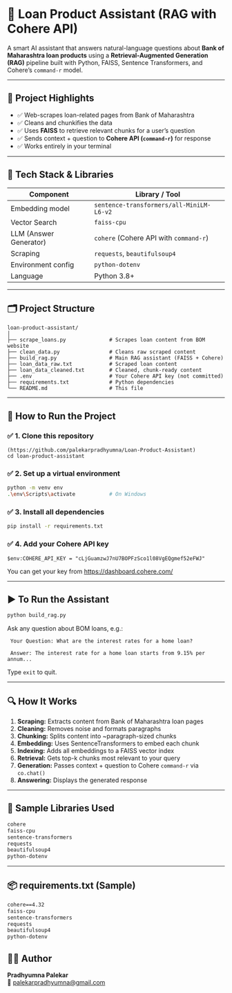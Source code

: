 
# 🏦 Loan Product Assistant (RAG with Cohere API)

A smart AI assistant that answers natural-language questions about **Bank of Maharashtra loan products** using a **Retrieval-Augmented Generation (RAG)** pipeline built with Python, FAISS, Sentence Transformers, and Cohere’s `command-r` model.

---

## 📌 Project Highlights

- ✅ Web-scrapes loan-related pages from Bank of Maharashtra
- ✅ Cleans and chunkifies the data
- ✅ Uses **FAISS** to retrieve relevant chunks for a user’s question
- ✅ Sends context + question to **Cohere API (`command-r`)** for response
- ✅ Works entirely in your terminal

---

## 🧠 Tech Stack & Libraries

| Component               | Library / Tool                        |
|------------------------|----------------------------------------|
| Embedding model        | `sentence-transformers/all-MiniLM-L6-v2` |
| Vector Search          | `faiss-cpu`                            |
| LLM (Answer Generator) | `cohere` (Cohere API with `command-r`) |
| Scraping               | `requests`, `beautifulsoup4`           |
| Environment config     | `python-dotenv`                        |
| Language               | Python 3.8+                            |

---

## 🗂️ Project Structure

```
loan-product-assistant/
│
├── scrape_loans.py              # Scrapes loan content from BOM website
├── clean_data.py                # Cleans raw scraped content
├── build_rag.py                 # Main RAG assistant (FAISS + Cohere)
├── loan_data_raw.txt            # Scraped loan content
├── loan_data_cleaned.txt        # Cleaned, chunk-ready content
├── .env                         # Your Cohere API key (not committed)
├── requirements.txt             # Python dependencies
└── README.md                    # This file
```

---

## 🚀 How to Run the Project

### ✅ 1. Clone this repository

```bash[
(https://github.com/palekarpradhyumna/Loan-Product-Assistant)
cd loan-product-assistant
```

### ✅ 2. Set up a virtual environment

```bash
python -m venv env
.\env\Scripts\activate           # On Windows
```
### ✅ 3. Install all dependencies

```bash
pip install -r requirements.txt
```

### ✅ 4. Add your Cohere API key
```
$env:COHERE_API_KEY = "cLjGuamzwJ7nU7BOPFzSco1l08VgEQgmef52eFWJ"

```

You can get your key from https://dashboard.cohere.com/

---

## ▶️ To Run the Assistant

```bash
python build_rag.py
```

Ask any question about BOM loans, e.g.:

```
 Your Question: What are the interest rates for a home loan?

 Answer: The interest rate for a home loan starts from 9.15% per annum...
```

Type `exit` to quit.

---

## 🔍 How It Works

1. **Scraping:** Extracts content from Bank of Maharashtra loan pages
2. **Cleaning:** Removes noise and formats paragraphs
3. **Chunking:** Splits content into ~paragraph-sized chunks
4. **Embedding:** Uses SentenceTransformers to embed each chunk
5. **Indexing:** Adds all embeddings to a FAISS vector index
6. **Retrieval:** Gets top-k chunks most relevant to your query
7. **Generation:** Passes context + question to Cohere `command-r` via `co.chat()`
8. **Answering:** Displays the generated response

---


## 🧠 Sample Libraries Used

```txt
cohere
faiss-cpu
sentence-transformers
requests
beautifulsoup4
python-dotenv
```

---

## 📦 requirements.txt (Sample)

```txt
cohere==4.32
faiss-cpu
sentence-transformers
requests
beautifulsoup4
python-dotenv
```



## 🙋‍♂️ Author

**Pradhyumna Palekar**  
📧 palekarpradhyumna@gmail.com  
